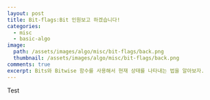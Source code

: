 ```yaml
---
layout: post
title: Bit-flags:Bit 인원보고 하겠습니다!
categories:
  - misc
  - basic-algo
image:
  path: /assets/images/algo/misc/bit-flags/back.png
  thumbnail: /assets/images/algo/misc/bit-flags/back.png
comments: true
excerpt: Bits와 Bitwise 함수를 사용해서 현재 상태를 나타내는 법을 알아보자.
---
```

Test
